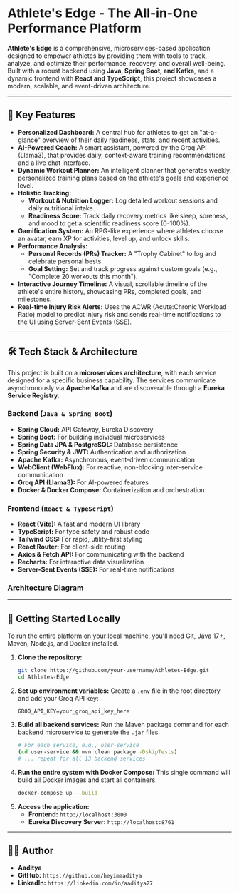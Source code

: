 # Athlete's Edge - The All-in-One Performance Platform



**Athlete's Edge** is a comprehensive, microservices-based application designed to empower athletes by providing them with tools to track, analyze, and optimize their performance, recovery, and overall well-being. Built with a robust backend using **Java, Spring Boot, and Kafka**, and a dynamic frontend with **React and TypeScript**, this project showcases a modern, scalable, and event-driven architecture.

---

## 🌟 Key Features

- **Personalized Dashboard:** A central hub for athletes to get an "at-a-glance" overview of their daily readiness, stats, and recent activities.
- **AI-Powered Coach:** A smart assistant, powered by the Groq API (Llama3), that provides daily, context-aware training recommendations and a live chat interface.
- **Dynamic Workout Planner:** An intelligent planner that generates weekly, personalized training plans based on the athlete's goals and experience level.
- **Holistic Tracking:**
    - **Workout & Nutrition Logger:** Log detailed workout sessions and daily nutritional intake.
    - **Readiness Score:** Track daily recovery metrics like sleep, soreness, and mood to get a scientific readiness score (0-100%).
- **Gamification System:** An RPG-like experience where athletes choose an avatar, earn XP for activities, level up, and unlock skills.
- **Performance Analysis:**
    - **Personal Records (PRs) Tracker:** A "Trophy Cabinet" to log and celebrate personal bests.
    - **Goal Setting:** Set and track progress against custom goals (e.g., "Complete 20 workouts this month").
- **Interactive Journey Timeline:** A visual, scrollable timeline of the athlete's entire history, showcasing PRs, completed goals, and milestones.
- **Real-time Injury Risk Alerts:** Uses the ACWR (Acute:Chronic Workload Ratio) model to predict injury risk and sends real-time notifications to the UI using Server-Sent Events (SSE).

---

## 🛠️ Tech Stack & Architecture

This project is built on a **microservices architecture**, with each service designed for a specific business capability. The services communicate asynchronously via **Apache Kafka** and are discoverable through a **Eureka Service Registry**.

### Backend (`Java & Spring Boot`)
- **Spring Cloud:** API Gateway, Eureka Discovery
- **Spring Boot:** For building individual microservices
- **Spring Data JPA & PostgreSQL:** Database persistence
- **Spring Security & JWT:** Authentication and authorization
- **Apache Kafka:** Asynchronous, event-driven communication
- **WebClient (WebFlux):** For reactive, non-blocking inter-service communication
- **Groq API (Llama3):** For AI-powered features
- **Docker & Docker Compose:** Containerization and orchestration

### Frontend (`React & TypeScript`)
- **React (Vite):** A fast and modern UI library
- **TypeScript:** For type safety and robust code
- **Tailwind CSS:** For rapid, utility-first styling
- **React Router:** For client-side routing
- **Axios & Fetch API:** For communicating with the backend
- **Recharts:** For interactive data visualization
- **Server-Sent Events (SSE):** For real-time notifications

### Architecture Diagram


---

## 🚀 Getting Started Locally

To run the entire platform on your local machine, you'll need Git, Java 17+, Maven, Node.js, and Docker installed.

1.  **Clone the repository:**
    ```bash
    git clone https://github.com/your-username/Athletes-Edge.git
    cd Athletes-Edge
    ```
2.  **Set up environment variables:**
    Create a `.env` file in the root directory and add your Groq API key:
    ```
    GROQ_API_KEY=your_groq_api_key_here
    ```
3.  **Build all backend services:**
    Run the Maven package command for each backend microservice to generate the `.jar` files.
    ```bash
    # For each service, e.g., user-service
    (cd user-service && mvn clean package -DskipTests)
    # ... repeat for all 13 backend services
    ```
4.  **Run the entire system with Docker Compose:**
    This single command will build all Docker images and start all containers.
    ```bash
    docker-compose up --build
    ```
5.  **Access the application:**
    - **Frontend:** `http://localhost:3000`
    - **Eureka Discovery Server:** `http://localhost:8761`

---

## 👨‍💻 Author

- **Aaditya**
- **GitHub:** `https://github.com/heyimaaditya`
- **LinkedIn:** `https://linkedin.com/in/aaditya27`